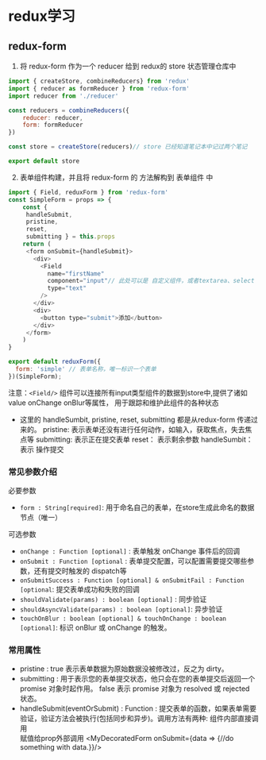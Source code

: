 # redux学习


## redux-form

1. 将 redux-form 作为一个 reducer 给到 redux的 store 状态管理仓库中

```js
import { createStore, combineReducers} from 'redux'
import { reducer as formReducer } from 'redux-form'
import reducer from './reducer'

const reducers = combineReducers({
    reducer: reducer,
    form: formReducer
})

const store = createStore(reducers)// store 已经知道笔记本中记过两个笔记

export default store
```


2. 表单组件构建，并且将 redux-form 的 方法解构到 表单组件 中

```js
import { Field, reduxForm } from 'redux-form'
const SimpleForm = props => {
    const { 
     handleSubmit, 
     pristine, 
     reset, 
     submitting } = this.props
    return (
     <form onSubmit={handleSubmit}>
       <div>
         <Field
           name="firstName"
           component="input"// 此处可以是 自定义组件，或者textarea、select
           type="text"
         />
       </div>
       <div>
         <button type="submit">添加</button>
       </div>
     </form>
    )
}

export default reduxForm({
  form: 'simple' // 表单名称，唯一标识一个表单
})(SimpleForm);
```

注意：`<Field/>` 组件可以连接所有input类型组件的数据到store中,提供了诸如 value onChange onBlur等属性，
   用于跟踪和维护此组件的各种状态
   - 这里的 handleSumbit, pristine, reset, submitting 都是从redux-form 传递过来的。
   pristine: 表示表单还没有进行任何动作，如输入，获取焦点，失去焦点等
   submitting: 表示正在提交表单
   reset： 表示剩余参数
   handleSumbit： 表示 操作提交


### 常见参数介绍

必要参数
- `form : String[required]`: 用于命名自己的表单，在store生成此命名的数据节点（唯一）

可选参数
- `onChange : Function [optional]` : 表单触发 onChange 事件后的回调
- `onSubmit : Function [optional` : 表单提交配置，可以配置需要提交哪些参数，还有提交时触发的 dispatch等
- `onSubmitSuccess : Function [optional] & onSubmitFail : Function [optional`: 提交表单成功和失败的回调
- `shouldValidate(params) : boolean [optional]` : 同步验证
- `shouldAsyncValidate(params) : boolean [optional]`: 异步验证
- `touchOnBlur : boolean [optional] & touchOnChange : boolean [optional]`: 标识 onBlur 或 onChange 的触发。


### 常用属性
- pristine : true 表示表单数据为原始数据没被修改过，反之为 dirty。
- submitting : 用于表示您的表单提交状态，他只会在您的表单提交后返回一个 promise 对象时起作用。 false 表示 promise 对象为 resolved 或   rejected 状态。
- handleSubmit(eventOrSubmit) : Function : 提交表单的函数，如果表单需要验证，验证方法会被执行(包括同步和异步)。调用方法有两种:
    组件内部直接调用 <form onSubmit={handleSubmit}>
    赋值给prop外部调用 <MyDecoratedForm onSubmit={data => {//do something with data.}}/>